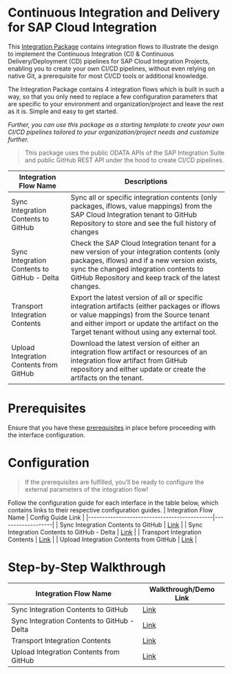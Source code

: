 # Continuous Integration and Delivery for SAP Cloud Integration
This [Integration Package](https://github.com/nesun3/ci-cd-sap-cloud-integration/tree/main/build#%EF%B8%8F-download-the-zip-file-of-the-integration-package-and-import-it-to-your-tenant) contains integration flows to illustrate the design to implement the Continuous Integration (CI) & Continuous Delivery/Deployment (CD) pipelines for SAP Cloud Integration Projects, enabling you to create your own CI/CD pipelines, without even relying on native Git, a prerequisite for most CI/CD tools or additional knowledge.

The Integration Package contains 4 integration flows which is built in such a way, so that you only need to replace a few configuration parameters that are specific to your environment and organization/project and leave the rest as it is. Simple and easy to get started. 

*Further, you can use this package as a starting template to create your own CI/CD pipelines tailored to your organization/project needs and customize further.*

>This package uses the public ODATA APIs of the SAP Integration Suite and public GitHub REST API under the hood to create CI/CD pipelines.

| Integration Flow Name                       | Descriptions                                                                                                                                                                                                                                |
|---------------------------------------------|---------------------------------------------------------------------------------------------------------------------------------------------------------------------------------------------------------------------------------------------|
| Sync Integration Contents to GitHub         | Sync all or specific integration contents (only packages, iflows, value mappings) from the SAP Cloud Integration tenant to GitHub Repository to store and see the full history of changes                                                   |
| Sync Integration Contents to GitHub - Delta | Check the SAP Cloud Integration tenant for a new version of your integration contents (only packages, iflows) and if a new version exists, sync the changed integration contents to GitHub Repository and keep track of the latest changes. |
| Transport Integration Contents              | Export the latest version of all or specific integration artifacts (either packages or iflows or value mappings) from the Source tenant and either import or update the artifact on the Target tenant without using any external tool.      |
| Upload Integration Contents from GitHub     | Download the latest version of either an integration flow artifact or resources of an integration flow artifact from GitHub repository and either update or create the artifacts on the tenant.                                             |


# Prerequisites
Ensure that you have these [prerequisites](https://github.com/nesun3/ci-cd-sap-cloud-integration/blob/main/.config/README.md) in place before proceeding with the interface configuration.

# Configuration
>If the prerequisites are fulfilled, you’ll be ready to configure the external parameters of the integration flow!

Follow the configuration guide for each interface in the table below, which contains links to their respective configuration guides.
| Integration Flow Name                       | Config Guide Link |
|---------------------------------------------|-------------------|
| Sync Integration Contents to GitHub         | [Link](https://github.com/nesun3/ci-cd-sap-cloud-integration/tree/main/.config/Sync%20Integration%20Contents%20to%20GitHub#external-parmeter-configuration-on-sap-cloud-integration)          |
| Sync Integration Contents to GitHub - Delta | [Link](https://github.com/nesun3/ci-cd-sap-cloud-integration/tree/main/.config/Sync%20Integration%20Contents%20to%20GitHub%20-%20Delta#external-parmeter-configuration-on-sap-cloud-integration)          |
| Transport Integration Contents              | [Link](https://github.com/nesun3/ci-cd-sap-cloud-integration/tree/main/.config/Transport%20Integration%20Contents#external-parmeter-configuration-on-sap-cloud-integration)          |
| Upload Integration Contents from GitHub     | [Link](https://github.com/nesun3/ci-cd-sap-cloud-integration/tree/main/.config/Upload%20Integration%20Contents%20from%20GitHub#external-parmeter-configuration-on-sap-cloud-integration)          |
                    

# Step-by-Step Walkthrough
| Integration Flow Name                       | Walkthrough/Demo Link |
|---------------------------------------------|-----------------------|
| Sync Integration Contents to GitHub         | [Link](https://youtu.be/IKupHcvvHwI)              |
| Sync Integration Contents to GitHub - Delta | [Link](https://youtu.be/X_Vz7-pr7X4)              |
| Transport Integration Contents              | [Link](https://youtu.be/SUVq4Y_CZuk)              |
| Upload Integration Contents from GitHub     | [Link](https://youtu.be/427mmiJBXTk)              |


